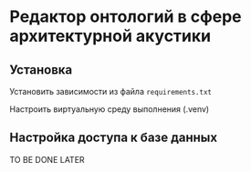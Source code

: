 Редактор онтологий в сфере архитектурной акустики
=================================================

Установка
---------

Установить зависимости из файла `requirements.txt`

Настроить виртуальную среду выполнения (.venv)

Настройка доступа к базе данных
-------------------------------

TO BE DONE LATER